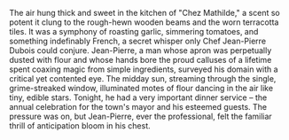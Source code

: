 The air hung thick and sweet in the kitchen of "Chez Mathilde," a scent so potent it clung to the rough-hewn wooden beams and the worn terracotta tiles.  It was a symphony of roasting garlic, simmering tomatoes, and something indefinably French, a secret whisper only Chef Jean-Pierre Dubois could conjure.  Jean-Pierre, a man whose apron was perpetually dusted with flour and whose hands bore the proud calluses of a lifetime spent coaxing magic from simple ingredients, surveyed his domain with a critical yet contented eye.  The midday sun, streaming through the single, grime-streaked window, illuminated motes of flour dancing in the air like tiny, edible stars. Tonight, he had a very important dinner service – the annual celebration for the town's mayor and his esteemed guests.  The pressure was on, but Jean-Pierre, ever the professional, felt the familiar thrill of anticipation bloom in his chest.
